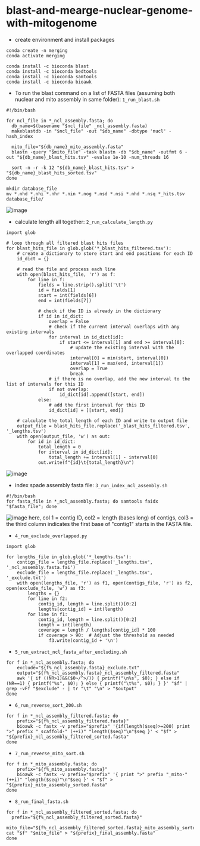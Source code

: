 # blast-and-mearge-nuclear-genome-with-mitogenome

- create environment and install packages

```
conda create -n merging
conda activate merging

conda install -c bioconda blast
conda install -c bioconda bedtools
conda install -c bioconda samtools
conda install -c bioconda bioawk
```

- To run the blast command on a list of FASTA files (assuming both nuclear and mito assembly in same folder): `1_run_blast.sh`
```
#!/bin/bash

for ncl_file in *_ncl_assembly.fasta; do
  db_name=$(basename "$ncl_file" _ncl_assembly.fasta)
  makeblastdb -in "$ncl_file" -out "$db_name" -dbtype 'nucl' -hash_index

  mito_file="${db_name}_mito_assembly.fasta"
  blastn -query "$mito_file" -task blastn -db "$db_name" -outfmt 6 -out "${db_name}_blast_hits.tsv" -evalue 1e-10 -num_threads 16

  sort -n -r -k 12 "${db_name}_blast_hits.tsv" > "${db_name}_blast_hits_sorted.tsv"
done

mkdir database_file
mv *.nhd *.nhi *.nhr *.nin *.nog *.nsd *.nsi *.nhd *.nsq *_hits.tsv database_file/
```
![image](https://github.com/muhitulh/blast-and-mearge-nuclear-genome-with-mitogenome/assets/67751990/e4ec3119-d270-40df-9e76-69c3a8cc52dc)



- calculate length all together: `2_run_calculate_length.py`
```
import glob

# loop through all filtered blast hits files
for blast_hits_file in glob.glob('*_blast_hits_filtered.tsv'):
    # create a dictionary to store start and end positions for each ID
    id_dict = {}

    # read the file and process each line
    with open(blast_hits_file, 'r') as f:
        for line in f:
            fields = line.strip().split('\t')
            id = fields[1]
            start = int(fields[6])
            end = int(fields[7])

            # check if the ID is already in the dictionary
            if id in id_dict:
                overlap = False
                # check if the current interval overlaps with any existing intervals
                for interval in id_dict[id]:
                    if start <= interval[1] and end >= interval[0]:
                        # update the existing interval with the overlapped coordinates
                        interval[0] = min(start, interval[0])
                        interval[1] = max(end, interval[1])
                        overlap = True
                        break
                # if there is no overlap, add the new interval to the list of intervals for this ID
                if not overlap:
                    id_dict[id].append([start, end])
            else:
                # add the first interval for this ID
                id_dict[id] = [[start, end]]

    # calculate the total length of each ID and write to output file
    output_file = blast_hits_file.replace('_blast_hits_filtered.tsv', '_lengths.tsv')
    with open(output_file, 'w') as out:
        for id in id_dict:
            total_length = 0
            for interval in id_dict[id]:
                total_length += interval[1] - interval[0]
            out.write(f"{id}\t{total_length}\n")
```
![image](https://github.com/muhitulh/blast-and-mearge-nuclear-genome-with-mitogenome/assets/67751990/e8803772-7d76-49cd-a4e1-1e7d700c3c90)


- index spade assembly fasta file: `3_run_index_ncl_assembly.sh`
```
#!/bin/bash
for fasta_file in *_ncl_assembly.fasta; do samtools faidx "$fasta_file"; done
```
![image](https://github.com/muhitulh/blast-and-mearge-nuclear-genome-with-mitogenome/assets/67751990/64d41489-7e58-418e-96db-959ae026e65e)
here, col 1 = contig ID, col2 = length (bases long) of contigs, col3 = the third column indicates the first base of "contig1" starts in the FASTA file.

- `4_run_exclude_overlapped.py`

```
import glob

for lengths_file in glob.glob('*_lengths.tsv'):
    contigs_file = lengths_file.replace('_lengths.tsv', '_ncl_assembly.fasta.fai')
    exclude_file = lengths_file.replace('_lengths.tsv', '_exclude.txt')
    with open(lengths_file, 'r') as f1, open(contigs_file, 'r') as f2, open(exclude_file, 'w') as f3:
        lengths = {}
        for line in f2:
            contig_id, length = line.split()[0:2]
            lengths[contig_id] = int(length)
        for line in f1:
            contig_id, length = line.split()[0:2]
            length = int(length)
            coverage = length / lengths[contig_id] * 100
            if coverage > 90:  # Adjust the threshold as needed
                f3.write(contig_id + '\n')
```



- `5_run_extract_ncl_fasta_after_excluding.sh`
```
for f in *_ncl_assembly.fasta; do
    exclude="${f%_ncl_assembly.fasta}_exclude.txt"
    output="${f%_ncl_assembly.fasta}_ncl_assembly_filtered.fasta"
    awk '{ if ((NR>1)&&($0~/^>/)) { printf("\n%s", $0); } else if (NR==1) { printf("%s", $0); } else { printf("\t%s", $0); } }' "$f" | grep -vFf "$exclude" - | tr "\t" "\n" > "$output"
done
```


- `6_run_reverse_sort_200.sh`

```
for f in *_ncl_assembly_filtered.fasta; do
    prefix="${f%_ncl_assembly_filtered.fasta}"
    bioawk -c fastx -v prefix="$prefix" '{if(length($seq)>=200) print ">" prefix "_scaffold-" (++i)" "length($seq)"\n"$seq }' < "$f" > "${prefix}_ncl_assembly_filtered_sorted.fasta"
done
```


- `7_run_reverse_mito_sort.sh`
```
for f in *_mito_assembly.fasta; do
    prefix="${f%_mito_assembly.fasta}"
    bioawk -c fastx -v prefix="$prefix" '{ print ">" prefix "_mito-" (++i)" "length($seq)"\n"$seq }' < "$f" > "${prefix}_mito_assembly_sorted.fasta"
done
```

- `8_run_final_fasta.sh`

```
for f in *_ncl_assembly_filtered_sorted.fasta; do
  prefix="${f%_ncl_assembly_filtered_sorted.fasta}"
	mito_file="${f%_ncl_assembly_filtered_sorted.fasta}_mito_assembly_sorted.fasta"
cat "$f" "$mito_file" > "${prefix}_final_assembly.fasta"
done
```
